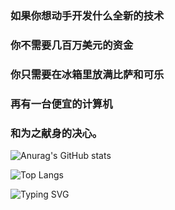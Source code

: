 ### 如果你想动手开发什么全新的技术
### 你不需要几百万美元的资金 
### 你只需要在冰箱里放满比萨和可乐
### 再有一台便宜的计算机
### 和为之献身的决心。

![Anurag's GitHub stats](https://github-readme-stats.vercel.app/api?username=qingketsing)

![Top Langs](https://github-readme-stats.vercel.app/api/top-langs/?username=qingketsing)

![Typing SVG](https://readme-typing-svg.demolab.com/?lines=我们在地板上睡过，我们在河水中淌过)
